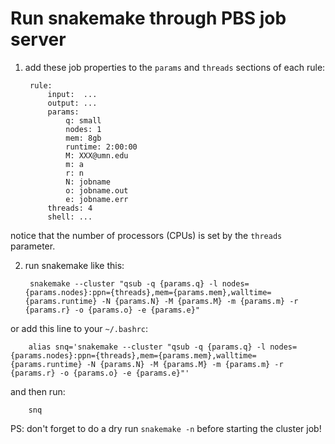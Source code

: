 # Run snakemake through PBS job server

1. add these job properties to the `params` and `threads` sections of each rule:

        rule:
            input:  ...
            output: ...
            params:
                q: small
                nodes: 1
                mem: 8gb
                runtime: 2:00:00
                M: XXX@umn.edu
                m: a
                r: n
                N: jobname
                o: jobname.out
                e: jobname.err
            threads: 4
            shell: ...

notice that the number of processors (CPUs) is set by the `threads` parameter.

2. run snakemake like this:

        snakemake --cluster "qsub -q {params.q} -l nodes={params.nodes}:ppn={threads},mem={params.mem},walltime={params.runtime} -N {params.N} -M {params.M} -m {params.m} -r {params.r} -o {params.o} -e {params.e}"

or add this line to your `~/.bashrc`:

        alias snq='snakemake --cluster "qsub -q {params.q} -l nodes={params.nodes}:ppn={threads},mem={params.mem},walltime={params.runtime} -N {params.N} -M {params.M} -m {params.m} -r {params.r} -o {params.o} -e {params.e}"'

and then run:

        snq

PS: don't forget to do a dry run `snakemake -n` before starting the cluster job!
